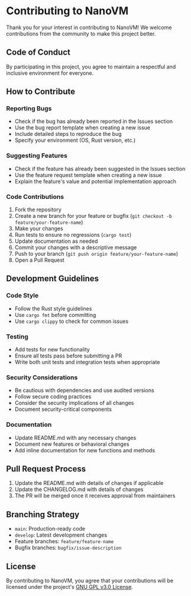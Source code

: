 # Contributing to NanoVM

Thank you for your interest in contributing to NanoVM! We welcome contributions from the community to make this project better.

## Code of Conduct

By participating in this project, you agree to maintain a respectful and inclusive environment for everyone.

## How to Contribute

### Reporting Bugs

- Check if the bug has already been reported in the Issues section
- Use the bug report template when creating a new issue
- Include detailed steps to reproduce the bug
- Specify your environment (OS, Rust version, etc.)

### Suggesting Features

- Check if the feature has already been suggested in the Issues section
- Use the feature request template when creating a new issue
- Explain the feature's value and potential implementation approach

### Code Contributions

1. Fork the repository
2. Create a new branch for your feature or bugfix (`git checkout -b feature/your-feature-name`)
3. Make your changes
4. Run tests to ensure no regressions (`cargo test`)
5. Update documentation as needed
6. Commit your changes with a descriptive message
7. Push to your branch (`git push origin feature/your-feature-name`)
8. Open a Pull Request

## Development Guidelines

### Code Style

- Follow the Rust style guidelines
- Use `cargo fmt` before committing
- Use `cargo clippy` to check for common issues

### Testing

- Add tests for new functionality
- Ensure all tests pass before submitting a PR
- Write both unit tests and integration tests when appropriate

### Security Considerations

- Be cautious with dependencies and use audited versions
- Follow secure coding practices
- Consider the security implications of all changes
- Document security-critical components

### Documentation

- Update README.md with any necessary changes
- Document new features or behavioral changes
- Add inline documentation for new functions and methods

## Pull Request Process

1. Update the README.md with details of changes if applicable
2. Update the CHANGELOG.md with details of changes
3. The PR will be merged once it receives approval from maintainers

## Branching Strategy

- `main`: Production-ready code
- `develop`: Latest development changes
- Feature branches: `feature/feature-name`
- Bugfix branches: `bugfix/issue-description`

## License

By contributing to NanoVM, you agree that your contributions will be licensed under the project's [GNU GPL v3.0 License](LICENSE). 